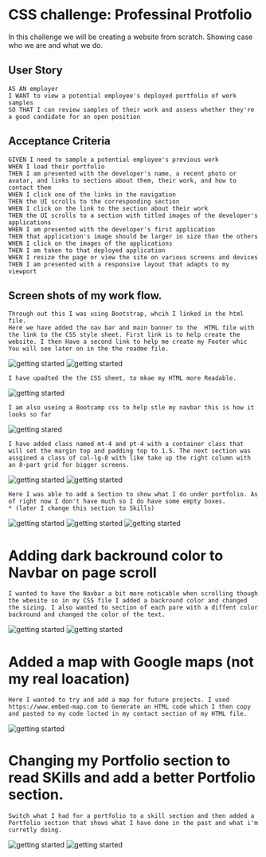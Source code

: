 # CSS challenge: Professinal Protfolio

In this challenge we will be creating a website from scratch. Showing case who we are and what we do. 

## User Story 

```
AS AN employer
I WANT to view a potential employee's deployed portfolio of work samples
SO THAT I can review samples of their work and assess whether they're a good candidate for an open position
```

## Acceptance Criteria

```
GIVEN I need to sample a potential employee's previous work
WHEN I load their portfolio
THEN I am presented with the developer's name, a recent photo or avatar, and links to sections about them, their work, and how to contact them
WHEN I click one of the links in the navigation
THEN the UI scrolls to the corresponding section
WHEN I click on the link to the section about their work
THEN the UI scrolls to a section with titled images of the developer's applications
WHEN I am presented with the developer's first application
THEN that application's image should be larger in size than the others
WHEN I click on the images of the applications
THEN I am taken to that deployed application
WHEN I resize the page or view the site on various screens and devices
THEN I am presented with a responsive layout that adapts to my viewport
```
## Screen shots of my work flow.
```
Through out this I was using Bootstrap, whcih I linked in the html file.
Here we have added the nav bar and main banner to the  HTML file with the link to the CSS style sheet. First link is to help create the website. I then Have a second link to help me create my Footer whic You will see later on in the the readme file. 
```
![getting started](assets/img/MAin%20abnner_nav%20bar%20html.jpg)
![getting started](assets/img/Link%20to%20help%20with%20CSS.jpg)

```
I have upadted the the CSS sheet, to mkae my HTML more Readable.
```
![getting started](assets/img/css_01.jpg)
```
I am also useing a Bootcamp css to help stle my navbar this is how it looks so far
```
![getting stared](assets/img/website_looks_01.jpg)
```
I have added class named mt-4 and pt-4 with a container class that will set the margin top and padding top to 1.5. The next section was assgined a class of col-lg-8 with like take up the right column with an 8-part grid for bigger screens.
```
![getting started](assets/img/AboutMe-css01.jpg)
![getting started](assets/img/Aboutme_websiteImg_01.jpg)

```
Here I was able to add a Section to show what I do under portfolio. As of right now I don't have much so I do have some empty boxes. 
* (later I change this section to Skills)
```
![getting started](assets/img/Portfolio%20section.jpg)
![getting started](assets/img/Portfolio_html.jpg)
![getting started](assets/img/potfolio_css.jpg)

# Adding dark backround color to Navbar on page scroll
```
I wanted to have the Navbar a bit more noticable when scrolling though the wbesite so in my CSS file I added a backround color and changed the sizing. I also wanted to section of each pare with a diffent color backround and changed the color of the text.
```
![getting started](assets/img/navbar_textChanged.jpg)
![getting started](assets/img/Website_navbar_textChange.jpg)

# Added a map with Google maps (not my real loacation)
```
Here I wanted to try and add a map for future projects. I used  https://www.embed-map.com to Generate an HTML code which I then copy and pasted to my code locted in my contact section of my HTML file. 
```
![getting started](assets/img/contact_section_withGooglemaps.jpg)

# Changing my Portfolio section to read SKills and add a better Portfolio section.
```
Switch what I had for a portfolio to a skill section and then added a Portfolio section that shows what I have done in the past and what i'm curretly doing.
```
![getting started](assets/img/UPdatdeProtfolio_toSkill.jpg)
![getting started](assets/img/Portfolio%20section.jpg)

